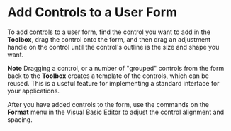 
# Add Controls to a User Form

To add  [controls](a85149e1-459e-f83b-3171-467a7e29ca28.md) to a user form, find the control you want to add in the  **Toolbox**, drag the control onto the form, and then drag an adjustment handle on the control until the control's outline is the size and shape you want.


 **Note**  Dragging a control, or a number of "grouped" controls from the form back to the  **Toolbox** creates a template of the controls, which can be reused. This is a useful feature for implementing a standard interface for your applications.


After you have added controls to the form, use the commands on the  **Format** menu in the Visual Basic Editor to adjust the control alignment and spacing.

